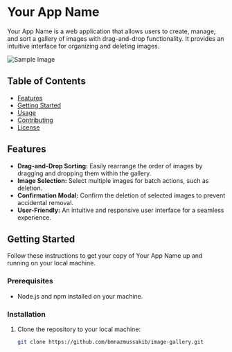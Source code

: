 # Your App Name

Your App Name is a web application that allows users to create, manage, and sort a gallery of images with drag-and-drop functionality. It provides an intuitive interface for organizing and deleting images.


![Sample Image](https://i.ibb.co/bdm41mY/screencapture-localhost-5173-2023-11-04-14-13-37.png)


## Table of Contents

- [Features](#features)
- [Getting Started](#getting-started)
- [Usage](#usage)
- [Contributing](#contributing)
- [License](#license)

## Features

- **Drag-and-Drop Sorting:** Easily rearrange the order of images by dragging and dropping them within the gallery.
- **Image Selection:** Select multiple images for batch actions, such as deletion.
- **Confirmation Modal:** Confirm the deletion of selected images to prevent accidental removal.
- **User-Friendly:** An intuitive and responsive user interface for a seamless experience.

## Getting Started

Follow these instructions to get your copy of Your App Name up and running on your local machine.

### Prerequisites

- Node.js and npm installed on your machine.

### Installation

1. Clone the repository to your local machine:

   ```bash
   git clone https://github.com/bmnazmussakib/image-gallery.git

